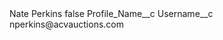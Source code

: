 <?xml version="1.0" encoding="UTF-8"?>
<CustomMetadata xmlns="http://soap.sforce.com/2006/04/metadata" xmlns:xsi="http://www.w3.org/2001/XMLSchema-instance" xmlns:xsd="http://www.w3.org/2001/XMLSchema">
    <label>Nate Perkins</label>
    <protected>false</protected>
    <values>
        <field>Profile_Name__c</field>
        <value xsi:nil="true"/>
    </values>
    <values>
        <field>Username__c</field>
        <value xsi:type="xsd:string">nperkins@acvauctions.com</value>
    </values>
</CustomMetadata>

